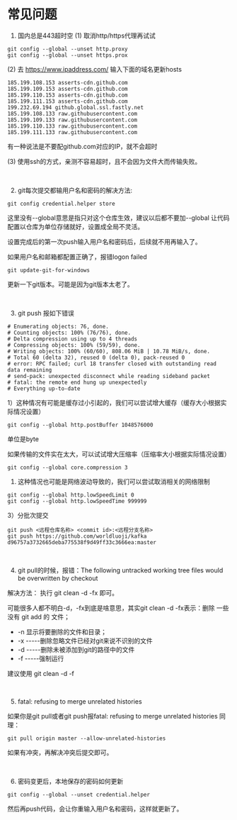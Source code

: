 # 常见问题
1. 国内总是443超时空
(1) 取消http/https代理再试试
```  
git config --global --unset http.proxy
git config --global --unset https.prox
```

(2) 去 https://www.ipaddress.com/ 输入下面的域名更新hosts
```
185.199.108.153 asserts-cdn.github.com
185.199.109.153 asserts-cdn.github.com
185.199.110.153 asserts-cdn.github.com
185.199.111.153 asserts-cdn.github.com
199.232.69.194 github.global.ssl.fastly.net
185.199.108.133 raw.githubusercontent.com
185.199.109.133 raw.githubusercontent.com
185.199.110.133 raw.githubusercontent.com
185.199.111.133 raw.githubusercontent.com
```
有一种说法是不要配github.com对应的IP，就不会超时

(3) 使用ssh的方式，亲测不容易超时，且不会因为文件大而传输失败。

<br>


2. git每次提交都输用户名和密码的解决方法:
```
git config credential.helper store 
```                                            
这里没有--global意思是指只对这个仓库生效，建议以后都不要加--global
让代码配置以仓库为单位存储就好，设置成全局不灵活。

设置完成后的第一次push输入用户名和密码后，后续就不用再输入了。

如果用户名和邮箱都配置正确了，报错logon failed
```
git update-git-for-windows
```
更新一下git版本。可能是因为git版本太老了。

<br>

3.  git push 报如下错误
```
# Enumerating objects: 76, done.
# Counting objects: 100% (76/76), done.
# Delta compression using up to 4 threads
# Compressing objects: 100% (59/59), done.
# Writing objects: 100% (60/60), 808.06 MiB | 10.78 MiB/s, done.
# Total 60 (delta 32), reused 0 (delta 0), pack-reused 0
# error: RPC failed; curl 18 transfer closed with outstanding read data remaining
# send-pack: unexpected disconnect while reading sideband packet
# fatal: the remote end hung up unexpectedly
# Everything up-to-date
```
1）这种情况有可能是缓存过小引起的，我们可以尝试增大缓存（缓存大小根据实际情况设置）
```
git config --global http.postBuffer 1048576000
```
单位是byte

如果传输的文件实在太大，可以试试增大压缩率（压缩率大小根据实际情况设置）
```
git config --global core.compression 3
```

1) 这种情况也可能是网络波动导致的，我们可以尝试取消相关的网络限制
```
git config --global http.lowSpeedLimit 0
git config --global http.lowSpeedTime 999999
```

3）分批次提交
```
git push <远程仓库名称> <commit id>:<远程分支名称>
git push https://github.com/worldluoji/kafka d96757a3732665deba775538f9d49ff33c3666ea:master
```

<br>

4. git pull的时候，报错：The following untracked working tree files would be overwritten by checkout

解决方法： 执行 git clean -d -fx 即可。

可能很多人都不明白-d，-fx到底是啥意思，其实git clean -d -fx表示：删除 一些 没有 git add 的 文件；
- -n 显示将要删除的文件和目录；
- -x -----删除忽略文件已经对git来说不识别的文件
- -d -----删除未被添加到git的路径中的文件
- -f -----强制运行

建议使用 git clean -d -f

<br>

5. fatal: refusing to merge unrelated histories

如果你是git pull或者git push报fatal: refusing to merge unrelated histories
同理：
```
git pull origin master --allow-unrelated-histories
```
如果有冲突，再解决冲突后提交即可。

<br>

6. 密码变更后，本地保存的密码如何更新
```
git config --global --unset credential.helper
```
然后再push代码，会让你重输入用户名和密码，这样就更新了。
